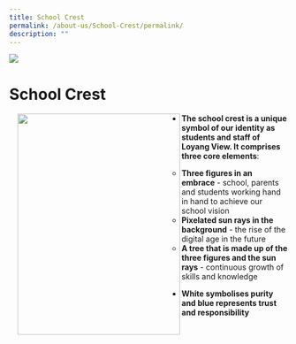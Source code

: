 ```yaml
---
title: School Crest
permalink: /about-us/School-Crest/permalink/
description: ""
---
```


![](/images/Banner.jpg)

School Crest
============



<img src="/images/Logo.png" style="width:294px;height:400px;margin-left:15px;" align = "left">

*   **The school crest is a unique symbol of our identity as students and staff of Loyang View. It comprises three core elements**:

    *   **Three figures in an embrace** \- school, parents and students working hand in hand to achieve our school vision
    *   **Pixelated sun rays in the background** \- the rise of the digital age in the future
    *   **A tree that is made up of the three figures and the sun rays** \- continuous growth of skills and knowledge

  

*   **White symbolises purity and blue represents trust and responsibility**
